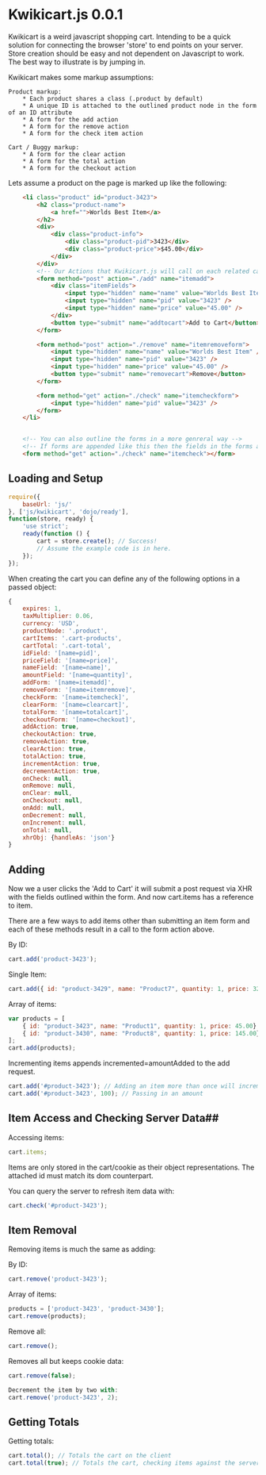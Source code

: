 Kwikicart.js 0.0.1
===========================
Kwikicart is a weird javascript shopping cart. Intending to be a quick solution for connecting the browser 'store' to end points on your server. Store creation should be easy and not dependent on Javascript to work. The best way to illustrate is by jumping in.

Kwikicart makes some markup assumptions:

	Product markup:
		* Each product shares a class (.product by default)
		* A unique ID is attached to the outlined product node in the form of an ID attribute
		* A form for the add action
		* A form for the remove action
		* A form for the check item action

	Cart / Buggy markup:
		* A form for the clear action
		* A form for the total action
		* A form for the checkout action 

Lets assume a product on the page is marked up like the following:

```html
	<li class="product" id="product-3423">
		<h2 class="product-name">
			<a href="">Worlds Best Item</a>
		</h2>
		<div>
			<div class="product-info">
				<div class="product-pid">3423</div>
				<div class="product-price">$45.00</div>
			</div>
		</div>
		<!-- Our Actions that Kwikicart.js will call on each related call -->
		<form method="post" action="./add" name="itemadd">
			<div class="itemFields">
				<input type="hidden" name="name" value="Worlds Best Item" />
				<input type="hidden" name="pid" value="3423" />
				<input type="hidden" name="price" value="45.00" />
			</div>
			<button type="submit" name="addtocart">Add to Cart</button>
		</form>

		<form method="post" action="./remove" name="itemremoveform">
			<input type="hidden" name="name" value="Worlds Best Item" />
			<input type="hidden" name="pid" value="3423" />
			<input type="hidden" name="price" value="45.00" />
			<button type="submit" name="removecart">Remove</button>
		</form>

		<form method="get" action="./check" name="itemcheckform">
			<input type="hidden" name="pid" value="3423" />
		</form>
	</li>


	<!-- You can also outline the forms in a more genreral way -->
	<!-- If forms are appended like this then the fields in the forms add / remove events are sent, any fields nested here are also appended -->
	<form method="get" action="./check" name="itemcheck"></form>

```

## Loading and Setup ##
```js
require({
	baseUrl: 'js/'
}, ['js/kwikicart', 'dojo/ready'], 
function(store, ready) {
	'use strict';
	ready(function () {	
		cart = store.create(); // Success!
		// Assume the example code is in here.
	});
});
```

When creating the cart you can define any of the following options in a passed object:
```js
{
	expires: 1,
	taxMultiplier: 0.06,
	currency: 'USD',
	productNode: '.product',
	cartItems: '.cart-products',
	cartTotal: '.cart-total',
	idField: '[name=pid]',
	priceField: '[name=price]',
	nameField: '[name=name]',
	amountField: '[name=quantity]',
	addForm: '[name=itemadd]',
	removeForm: '[name=itemremove]',
	checkForm: '[name=itemcheck]',
	clearForm: '[name=clearcart]',
	totalForm: '[name=totalcart]',
	checkoutForm: '[name=checkout]',
	addAction: true,
	checkoutAction: true,
	removeAction: true,
	clearAction: true,
	totalAction: true,
	incrementAction: true,
	decrementAction: true,
	onCheck: null,
	onRemove: null,
	onClear: null,
	onCheckout: null,
	onAdd: null,
	onDecrement: null,
	onIncrement: null,
	onTotal: null,
	xhrObj: {handleAs: 'json'}
}
```

## Adding ##

Now we a user clicks the 'Add to Cart' it will submit a post
request via XHR with the fields outlined within the form. And now
cart.items has a reference to item.

There are a few ways to add items other than submitting
an item form and each of these methods result in a call to
the form action above.

By ID:
```js
cart.add('product-3423'); 
```
Single Item:
```js
cart.add({ id: "product-3429", name: "Product7", quantity: 1, price: 325.00});
```
Array of items: 
```js
var products = [
	{ id: "product-3423", name: "Product1", quantity: 1, price: 45.00},
	{ id: "product-3430", name: "Product8", quantity: 1, price: 145.00}
];
cart.add(products);
```
Incrementing items appends incremented=amountAdded to the add request.
```js
cart.add('#product-3423'); // Adding an item more than once will increment
cart.add('#product-3423', 100); // Passing in an amount
```
## Item Access and Checking Server Data##

Accessing items:
```js
cart.items;
```
Items are only stored in the cart/cookie as their object representations. The attached id must match its dom counterpart. 

You can query the server to refresh item data with:
```js
cart.check('#product-3423');
```
## Item Removal ##

Removing items is much the same as adding:

By ID:
```js
cart.remove('product-3423'); 
```
Array of items: 
```js
products = ['product-3423', 'product-3430'];
cart.remove(products);
```
Remove all:
```js
cart.remove();
```
Removes all but keeps cookie data:
```js
cart.remove(false);

Decrement the item by two with:
cart.remove('product-3423', 2); 
```
## Getting Totals ##

Getting totals:
```js
cart.total(); // Totals the cart on the client
cart.total(true); // Totals the cart, checking items against the server
```